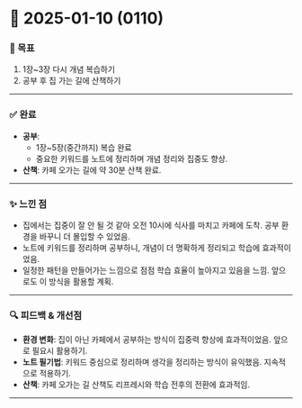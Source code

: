 # 📅 2025-01-10 (0110)

### 🎯 목표
1. 1장~3장 다시 개념 복습하기
2. 공부 후 집 가는 길에 산책하기

---

### ✅ 완료
- **공부**:
  - 1장~5장(중간까지) 복습 완료
  - 중요한 키워드를 노트에 정리하며 개념 정리와 집중도 향상.
- **산책**: 카페 오가는 길에 약 30분 산책 완료.

---

### ✨ 느낀 점
- 집에서는 집중이 잘 안 될 것 같아 오전 10시에 식사를 마치고 카페에 도착. 공부 환경을 바꾸니 더 몰입할 수 있었음.
- 노트에 키워드를 정리하며 공부하니, 개념이 더 명확하게 정리되고 학습에 효과적이었음.
- 일정한 패턴을 만들어가는 느낌으로 점점 학습 효율이 높아지고 있음을 느낌. 앞으로도 이 방식을 활용할 계획.

---

### 🔍 피드백 & 개선점
- **환경 변화**: 집이 아닌 카페에서 공부하는 방식이 집중력 향상에 효과적이었음. 앞으로 필요시 활용하기.
- **노트 필기법**: 키워드 중심으로 정리하며 생각을 정리하는 방식이 유익했음. 지속적으로 적용하기.
- **산책**: 카페 오가는 길 산책도 리프레시와 학습 전후의 전환에 효과적임.

---
